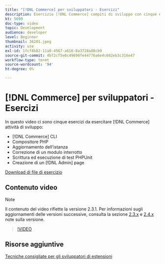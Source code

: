 ```yaml
---
title: "[!DNL Commerce] per sviluppatori - Esercizi"
description: Esercizio [!DNL Commerce] compiti di sviluppo con cinque esercizi utili.
kt: 5699
doc-type: video
topic: Development
audience: developer
level: Beginner
thumbnail: 36201.jpeg
activity: use
exl-id: 1fcf8b82-11a0-4567-a616-8a3728a88cb9
source-git-commit: 4b72cf5e0c49690fe44776a6e4c682eb3c316e47
workflow-type: tm+mt
source-wordcount: '94'
ht-degree: 0%

---
```


# [!DNL Commerce] per sviluppatori - Esercizi

In questo video ci sono cinque esercizi da esercitare [!DNL Commerce] attività di sviluppo:

- [!DNL Commerce] CLI
- Compositore PHP
- Aggiornamento dell’istanza
- Correzione di un modulo interrotto
- Scrittura ed esecuzione di test PHPUnit
- Creazione di un [!DNL Admin] page

[Download di file di esercizio](./assets/FreeIntro2.3.1.zip)

## Contenuto video

>[!NOTE]
>
>Il contenuto del video riflette la versione 2.3.1. Per informazioni sugli aggiornamenti delle versioni successive, consulta la sezione [ 2.3.x](https://devdocs.magento.com/guides/v2.3/release-notes/bk-release-notes.html) e [2.4.x](https://devdocs.magento.com/guides/v2.4/release-notes/bk-release-notes.html) note sulla versione.

>[!VIDEO](https://video.tv.adobe.com/v/36201?quality=12&learn=on)

## Risorse aggiuntive

[Tecniche consigliate per gli sviluppatori di estensioni](https://devdocs.magento.com/guides/v2.4/ext-best-practices/bk-ext-best-practices.html)
